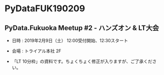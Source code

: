 # PyDataFUK190209

## PyData.Fukuoka Meetup #2 - ハンズオン & LT大会

- 日時 : 2019年2月9日（土） 12:00受付開始、12:30スタート
- 会場 : トライアル本社 2F

- 「LT 10分枠」の資料です。ちょくちょく修正が入りますが、ご了承ください。
